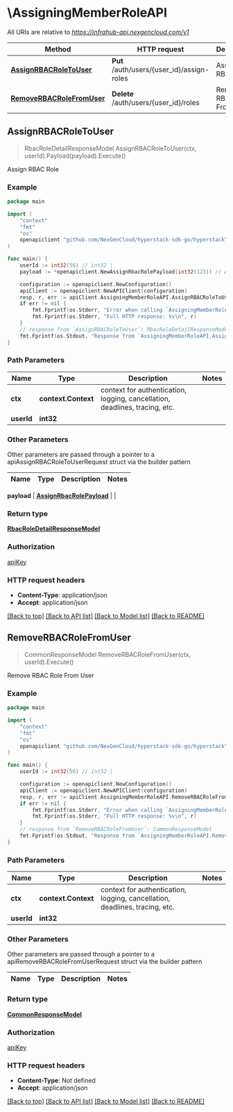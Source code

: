 # \AssigningMemberRoleAPI

All URIs are relative to *https://infrahub-api.nexgencloud.com/v1*

Method | HTTP request | Description
------------- | ------------- | -------------
[**AssignRBACRoleToUser**](AssigningMemberRoleAPI.md#AssignRBACRoleToUser) | **Put** /auth/users/{user_id}/assign-roles | Assign RBAC Role
[**RemoveRBACRoleFromUser**](AssigningMemberRoleAPI.md#RemoveRBACRoleFromUser) | **Delete** /auth/users/{user_id}/roles | Remove RBAC Role From User



## AssignRBACRoleToUser

> RbacRoleDetailResponseModel AssignRBACRoleToUser(ctx, userId).Payload(payload).Execute()

Assign RBAC Role



### Example

```go
package main

import (
	"context"
	"fmt"
	"os"
	openapiclient "github.com/NexGenCloud/hyperstack-sdk-go/hyperstack"
)

func main() {
	userId := int32(56) // int32 | 
	payload := *openapiclient.NewAssignRbacRolePayload(int32(123)) // AssignRbacRolePayload | 

	configuration := openapiclient.NewConfiguration()
	apiClient := openapiclient.NewAPIClient(configuration)
	resp, r, err := apiClient.AssigningMemberRoleAPI.AssignRBACRoleToUser(context.Background(), userId).Payload(payload).Execute()
	if err != nil {
		fmt.Fprintf(os.Stderr, "Error when calling `AssigningMemberRoleAPI.AssignRBACRoleToUser``: %v\n", err)
		fmt.Fprintf(os.Stderr, "Full HTTP response: %v\n", r)
	}
	// response from `AssignRBACRoleToUser`: RbacRoleDetailResponseModel
	fmt.Fprintf(os.Stdout, "Response from `AssigningMemberRoleAPI.AssignRBACRoleToUser`: %v\n", resp)
}
```

### Path Parameters


Name | Type | Description  | Notes
------------- | ------------- | ------------- | -------------
**ctx** | **context.Context** | context for authentication, logging, cancellation, deadlines, tracing, etc.
**userId** | **int32** |  | 

### Other Parameters

Other parameters are passed through a pointer to a apiAssignRBACRoleToUserRequest struct via the builder pattern


Name | Type | Description  | Notes
------------- | ------------- | ------------- | -------------

 **payload** | [**AssignRbacRolePayload**](AssignRbacRolePayload.md) |  | 

### Return type

[**RbacRoleDetailResponseModel**](RbacRoleDetailResponseModel.md)

### Authorization

[apiKey](../README.md#apiKey)

### HTTP request headers

- **Content-Type**: application/json
- **Accept**: application/json

[[Back to top]](#) [[Back to API list]](../README.md#documentation-for-api-endpoints)
[[Back to Model list]](../README.md#documentation-for-models)
[[Back to README]](../README.md)


## RemoveRBACRoleFromUser

> CommonResponseModel RemoveRBACRoleFromUser(ctx, userId).Execute()

Remove RBAC Role From User



### Example

```go
package main

import (
	"context"
	"fmt"
	"os"
	openapiclient "github.com/NexGenCloud/hyperstack-sdk-go/hyperstack"
)

func main() {
	userId := int32(56) // int32 | 

	configuration := openapiclient.NewConfiguration()
	apiClient := openapiclient.NewAPIClient(configuration)
	resp, r, err := apiClient.AssigningMemberRoleAPI.RemoveRBACRoleFromUser(context.Background(), userId).Execute()
	if err != nil {
		fmt.Fprintf(os.Stderr, "Error when calling `AssigningMemberRoleAPI.RemoveRBACRoleFromUser``: %v\n", err)
		fmt.Fprintf(os.Stderr, "Full HTTP response: %v\n", r)
	}
	// response from `RemoveRBACRoleFromUser`: CommonResponseModel
	fmt.Fprintf(os.Stdout, "Response from `AssigningMemberRoleAPI.RemoveRBACRoleFromUser`: %v\n", resp)
}
```

### Path Parameters


Name | Type | Description  | Notes
------------- | ------------- | ------------- | -------------
**ctx** | **context.Context** | context for authentication, logging, cancellation, deadlines, tracing, etc.
**userId** | **int32** |  | 

### Other Parameters

Other parameters are passed through a pointer to a apiRemoveRBACRoleFromUserRequest struct via the builder pattern


Name | Type | Description  | Notes
------------- | ------------- | ------------- | -------------


### Return type

[**CommonResponseModel**](CommonResponseModel.md)

### Authorization

[apiKey](../README.md#apiKey)

### HTTP request headers

- **Content-Type**: Not defined
- **Accept**: application/json

[[Back to top]](#) [[Back to API list]](../README.md#documentation-for-api-endpoints)
[[Back to Model list]](../README.md#documentation-for-models)
[[Back to README]](../README.md)

